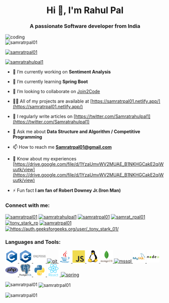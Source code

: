 <h1 align="center">Hi 👋, I'm Rahul Pal</h1>
<h3 align="center">A passionate Software developer from India</h3>

<img align="right" alt="coding" width="800" src="https://t4.ftcdn.net/jpg/02/78/37/47/360_F_278374738_ypRn0utOVnebuhmpSrDiwkzFsdqEm0aa.jpg"> 

<p align="left"> <img src="https://komarev.com/ghpvc/?username=samratrpal01&label=Profile%20views&color=0e75b6&style=flat" alt="samratrpal01" /> </p>

<p align="left"> <a href="https://github.com/ryo-ma/github-profile-trophy"><img src="https://github-profile-trophy.vercel.app/?username=samratrpal01" alt="samratrpal01" /></a> </p>

<p align="left"> <a href="https://twitter.com/samratrahulpal1" target="blank"><img src="https://img.shields.io/twitter/follow/samratrahulpal1?logo=twitter&style=for-the-badge" alt="samratrahulpal1" /></a> </p>

- 🔭 I’m currently working on **Sentiment Analysis**

- 🌱 I’m currently learning **Spring Boot**

- 👯 I’m looking to collaborate on [Join2Code](http://join2code.lovestoblog.com/home_page.php?i=1)

- 👨‍💻 All of my projects are available at [https://samratrpal01.netlify.app/](https://samratrpal01.netlify.app/)

- 📝 I regularly write articles on [https://twitter.com/Samratrahulpal1](https://twitter.com/Samratrahulpal1)

- 💬 Ask me about **Data Structure and Algorithm / Competitive Programming**

- 📫 How to reach me **Samratrpal01@gmail.com**

- 📄 Know about my experiences [https://drive.google.com/file/d/1YzaUmvWV2MUAE_B1NKHGCakE2qiWuutk/view](https://drive.google.com/file/d/1YzaUmvWV2MUAE_B1NKHGCakE2qiWuutk/view)

- ⚡ Fun fact **I am fan of Robert Downey Jr.(Iron Man)**

<h3 align="left">Connect with me:</h3>
<p align="left">
<a href="https://codepen.io/samratrpal01" target="blank"><img align="center" src="https://raw.githubusercontent.com/rahuldkjain/github-profile-readme-generator/master/src/images/icons/Social/codepen.svg" alt="samratrpal01" height="30" width="40" /></a>
<a href="https://twitter.com/samratrahulpal1" target="blank"><img align="center" src="https://raw.githubusercontent.com/rahuldkjain/github-profile-readme-generator/master/src/images/icons/Social/twitter.svg" alt="samratrahulpal1" height="30" width="40" /></a>
<a href="https://linkedin.com/in/samratrpal01" target="blank"><img align="center" src="https://raw.githubusercontent.com/rahuldkjain/github-profile-readme-generator/master/src/images/icons/Social/linked-in-alt.svg" alt="samratrpal01" height="30" width="40" /></a>
<a href="https://instagram.com/samrat_rpal01" target="blank"><img align="center" src="https://raw.githubusercontent.com/rahuldkjain/github-profile-readme-generator/master/src/images/icons/Social/instagram.svg" alt="samrat_rpal01" height="30" width="40" /></a>
<a href="https://www.codechef.com/users/tony_stark_rp" target="blank"><img align="center" src="https://cdn.jsdelivr.net/npm/simple-icons@3.1.0/icons/codechef.svg" alt="tony_stark_rp" height="30" width="40" /></a>
<a href="https://codeforces.com/profile/samratrpal01" target="blank"><img align="center" src="https://raw.githubusercontent.com/rahuldkjain/github-profile-readme-generator/master/src/images/icons/Social/codeforces.svg" alt="samratrpal01" height="30" width="40" /></a>
<a href="https://auth.geeksforgeeks.org/user/https://auth.geeksforgeeks.org/user/_tony_stark_01/" target="blank"><img align="center" src="https://raw.githubusercontent.com/rahuldkjain/github-profile-readme-generator/master/src/images/icons/Social/geeks-for-geeks.svg" alt="https://auth.geeksforgeeks.org/user/_tony_stark_01/" height="30" width="40" /></a>
</p>

<h3 align="left">Languages and Tools:</h3>
<p align="left"> <a href="https://www.cprogramming.com/" target="_blank" rel="noreferrer"> <img src="https://raw.githubusercontent.com/devicons/devicon/master/icons/c/c-original.svg" alt="c" width="40" height="40"/> </a> <a href="https://www.w3schools.com/cpp/" target="_blank" rel="noreferrer"> <img src="https://raw.githubusercontent.com/devicons/devicon/master/icons/cplusplus/cplusplus-original.svg" alt="cplusplus" width="40" height="40"/> </a> <a href="https://expressjs.com" target="_blank" rel="noreferrer"> <img src="https://raw.githubusercontent.com/devicons/devicon/master/icons/express/express-original-wordmark.svg" alt="express" width="40" height="40"/> </a> <a href="https://git-scm.com/" target="_blank" rel="noreferrer"> <img src="https://www.vectorlogo.zone/logos/git-scm/git-scm-icon.svg" alt="git" width="40" height="40"/> </a> <a href="https://www.java.com" target="_blank" rel="noreferrer"> <img src="https://raw.githubusercontent.com/devicons/devicon/master/icons/java/java-original.svg" alt="java" width="40" height="40"/> </a> <a href="https://developer.mozilla.org/en-US/docs/Web/JavaScript" target="_blank" rel="noreferrer"> <img src="https://raw.githubusercontent.com/devicons/devicon/master/icons/javascript/javascript-original.svg" alt="javascript" width="40" height="40"/> </a> <a href="https://www.linux.org/" target="_blank" rel="noreferrer"> <img src="https://raw.githubusercontent.com/devicons/devicon/master/icons/linux/linux-original.svg" alt="linux" width="40" height="40"/> </a> <a href="https://www.mongodb.com/" target="_blank" rel="noreferrer"> <img src="https://raw.githubusercontent.com/devicons/devicon/master/icons/mongodb/mongodb-original-wordmark.svg" alt="mongodb" width="40" height="40"/> </a> <a href="https://www.microsoft.com/en-us/sql-server" target="_blank" rel="noreferrer"> <img src="https://www.svgrepo.com/show/303229/microsoft-sql-server-logo.svg" alt="mssql" width="40" height="40"/> </a> <a href="https://www.mysql.com/" target="_blank" rel="noreferrer"> <img src="https://raw.githubusercontent.com/devicons/devicon/master/icons/mysql/mysql-original-wordmark.svg" alt="mysql" width="40" height="40"/> </a> <a href="https://nodejs.org" target="_blank" rel="noreferrer"> <img src="https://raw.githubusercontent.com/devicons/devicon/master/icons/nodejs/nodejs-original-wordmark.svg" alt="nodejs" width="40" height="40"/> </a> <a href="https://www.php.net" target="_blank" rel="noreferrer"> <img src="https://raw.githubusercontent.com/devicons/devicon/master/icons/php/php-original.svg" alt="php" width="40" height="40"/> </a> <a href="https://www.postgresql.org" target="_blank" rel="noreferrer"> <img src="https://raw.githubusercontent.com/devicons/devicon/master/icons/postgresql/postgresql-original-wordmark.svg" alt="postgresql" width="40" height="40"/> </a> <a href="https://www.python.org" target="_blank" rel="noreferrer"> <img src="https://raw.githubusercontent.com/devicons/devicon/master/icons/python/python-original.svg" alt="python" width="40" height="40"/> </a> <a href="https://reactjs.org/" target="_blank" rel="noreferrer"> <img src="https://raw.githubusercontent.com/devicons/devicon/master/icons/react/react-original-wordmark.svg" alt="react" width="40" height="40"/> </a> <a href="https://spring.io/" target="_blank" rel="noreferrer"> <img src="https://www.vectorlogo.zone/logos/springio/springio-icon.svg" alt="spring" width="40" height="40"/> </a> </p>

<p><img align="left" src="https://github-readme-stats.vercel.app/api/top-langs?username=samratrpal01&show_icons=true&locale=en&layout=compact" alt="samratrpal01" /></p>

<p>&nbsp;<img align="center" src="https://github-readme-stats.vercel.app/api?username=samratrpal01&show_icons=true&locale=en" alt="samratrpal01" /></p>

<p><img align="center" src="https://github-readme-streak-stats.herokuapp.com/?user=samratrpal01&" alt="samratrpal01" /></p>
